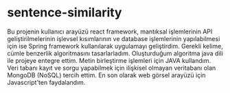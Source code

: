 # sentence-similarity
Bu projenin kullanıcı arayüzü react framework, mantıksal işlemlerinin API geliştirilmelerinin işlevsel kısımlarının ve database işlemlerinin yapılabilmesi için ise Spring framework kullanılarak uygulamayı geliştirdim. Gerekli kelime,  cümle benzerlik algoritmasını tasarlarladım. Oluşturduğum algoritma java dili ile projeye entegre ettim.
Metin birleştirme işlemleri için JAVA kullandım. Veri tabanı kayıt ve sorgu yapabilmek için ilişkisel olmayan veritabanı olan MongoDB (NoSQL) tercih ettim. En son olarak web görsel arayüzü için Javascript'ten faydalandım.
